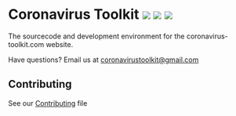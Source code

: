 <h1>
  Coronavirus Toolkit
  <img src="https://img.shields.io/github/contributors-anon/prevac/coronavirus-toolkit?style=flat-square">
  <img src="https://img.shields.io/github/license/prevac/coronavirus-toolkit?color=blue&style=flat-square">
  <img src="https://img.shields.io/github/workflow/status/prevac/coronavirus-toolkit/Publish?style=flat-square">
</h1>

The sourcecode and development environment for the coronavirus-toolkit.com website.

Have questions? Email us at <a href="mailto:coronavirustoolkit@gmail.com">coronavirustoolkit@gmail.com</a>

## Contributing

See our [Contributing](CONTRIBUTING.md) file
